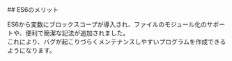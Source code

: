 <div data-breadcrumb="ES6のメリット" />
## ES6のメリット

ES6から変数にブロックスコープが導入され、ファイルのモジュール化のサポートや、便利で簡潔な記法が追加されました。<br>これにより、バグが起こりづらくメンテナンスしやすいプログラムを作成できるようになります。
